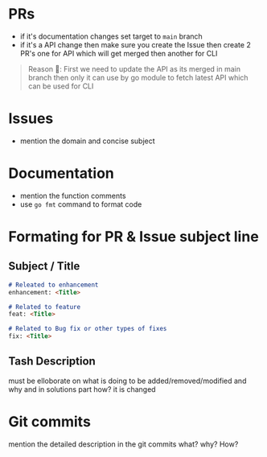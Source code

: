 # PRs
- if it's documentation changes set target to `main` branch
- if it's a API change then make sure you create the Issue then create 2 PR's one for API which will get merged then another for CLI
> Reason 🧠: First we need to update the API as its merged in main branch then only it can use by go module to fetch latest API which can be used for CLI

# Issues
- mention the domain and concise subject

# Documentation
- mention the function comments
- use `go fmt` command to format code

# Formating for PR & Issue subject line

## Subject / Title

```markdown
# Releated to enhancement
enhancement: <Title>

# Related to feature
feat: <Title>

# Related to Bug fix or other types of fixes
fix: <Title>
```

## Tash Description
must be elloborate on what is doing to be added/removed/modified and why
and in solutions part how? it is changed

# Git commits

mention the detailed description in the git commits
what? why? How?
